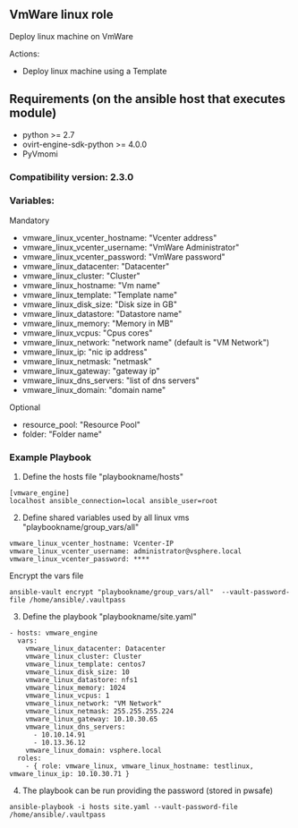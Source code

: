 ## VmWare linux role

Deploy linux machine on VmWare

Actions:
- Deploy linux machine using a Template


## Requirements (on the ansible host that executes module)

- python >= 2.7
- ovirt-engine-sdk-python >= 4.0.0
- PyVmomi

### Compatibility version: 2.3.0

### Variables:

Mandatory
- vmware_linux_vcenter_hostname: "Vcenter address"
- vmware_linux_vcenter_username: "VmWare Administrator"
- vmware_linux_vcenter_password: "VmWare password"
- vmware_linux_datacenter: "Datacenter"
- vmware_linux_cluster: "Cluster"
- vmware_linux_hostname: "Vm name"
- vmware_linux_template: "Template name"
- vmware_linux_disk_size: "Disk size in GB"
- vmware_linux_datastore: "Datastore name"
- vmware_linux_memory: "Memory in MB"
- vmware_linux_vcpus: "Cpus cores"
- vmware_linux_network: "network name" (default is "VM Network")
- vmware_linux_ip: "nic ip address"
- vmware_linux_netmask: "netmask"
- vmware_linux_gateway: "gateway ip"
- vmware_linux_dns_servers: "list of dns servers"
- vmware_linux_domain: "domain name"


Optional 
- resource_pool: "Resource Pool"
- folder: "Folder name"

### Example Playbook

1) Define the hosts file "playbookname/hosts"
```
[vmware_engine]
localhost ansible_connection=local ansible_user=root
```

2) Define shared variables used by all linux vms "playbookname/group_vars/all"
```
vmware_linux_vcenter_hostname: Vcenter-IP
vmware_linux_vcenter_username: administrator@vsphere.local
vmware_linux_vcenter_password: ****
```

Encrypt the vars file
```
ansible-vault encrypt "playbookname/group_vars/all"  --vault-password-file /home/ansible/.vaultpass
```

3) Define the playbook "playbookname/site.yaml"
```
- hosts: vmware_engine
  vars:
    vmware_linux_datacenter: Datacenter
    vmware_linux_cluster: Cluster
    vmware_linux_template: centos7
    vmware_linux_disk_size: 10
    vmware_linux_datastore: nfs1
    vmware_linux_memory: 1024
    vmware_linux_vcpus: 1
    vmware_linux_network: "VM Network"
    vmware_linux_netmask: 255.255.255.224
    vmware_linux_gateway: 10.10.30.65
    vmware_linux_dns_servers:
      - 10.10.14.91
      - 10.13.36.12
    vmware_linux_domain: vsphere.local
  roles:
    - { role: vmware_linux, vmware_linux_hostname: testlinux, vmware_linux_ip: 10.10.30.71 }
```

4) The playbook can be run providing the password (stored in pwsafe)
```
ansible-playbook -i hosts site.yaml --vault-password-file /home/ansible/.vaultpass
```

